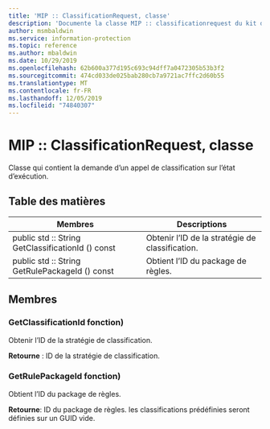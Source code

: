 ```yaml
---
title: 'MIP :: ClassificationRequest, classe'
description: 'Documente la classe MIP :: classificationrequest du kit de développement logiciel (SDK) Microsoft Information Protection (MIP).'
author: msmbaldwin
ms.service: information-protection
ms.topic: reference
ms.author: mbaldwin
ms.date: 10/29/2019
ms.openlocfilehash: 62b600a377d195c693c94dff7a0472305b53b3f2
ms.sourcegitcommit: 474cd033de025bab280cb7a9721ac7ffc2d60b55
ms.translationtype: MT
ms.contentlocale: fr-FR
ms.lasthandoff: 12/05/2019
ms.locfileid: "74840307"
---
```

# <a name="class-mipclassificationrequest"></a>MIP :: ClassificationRequest, classe 
Classe qui contient la demande d’un appel de classification sur l’état d’exécution.
  
## <a name="summary"></a>Table des matières
 Membres                        | Descriptions                                
--------------------------------|---------------------------------------------
public std :: String GetClassificationId () const  |  Obtenir l’ID de la stratégie de classification.
public std :: String GetRulePackageId () const  |  Obtient l’ID du package de règles.
  
## <a name="members"></a>Membres
  
### <a name="getclassificationid-function"></a>GetClassificationId fonction)
Obtenir l’ID de la stratégie de classification.

  
**Retourne** : ID de la stratégie de classification.
  
### <a name="getrulepackageid-function"></a>GetRulePackageId fonction)
Obtient l’ID du package de règles.

  
**Retourne**: ID du package de règles. les classifications prédéfinies seront définies sur un GUID vide.